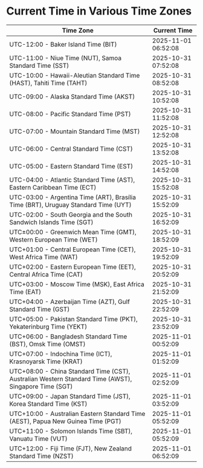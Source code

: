 # Current Time in Various Time Zones

| Time Zone | Current Time |
|-----------|--------------|
| UTC-12:00 - Baker Island Time (BIT) | 2025-11-01 06:52:08 |
| UTC-11:00 - Niue Time (NUT), Samoa Standard Time (SST) | 2025-10-31 07:52:08 |
| UTC-10:00 - Hawaii-Aleutian Standard Time (HAST), Tahiti Time (TAHT) | 2025-10-31 08:52:08 |
| UTC-09:00 - Alaska Standard Time (AKST) | 2025-10-31 10:52:08 |
| UTC-08:00 - Pacific Standard Time (PST) | 2025-10-31 11:52:08 |
| UTC-07:00 - Mountain Standard Time (MST) | 2025-10-31 12:52:08 |
| UTC-06:00 - Central Standard Time (CST) | 2025-10-31 13:52:08 |
| UTC-05:00 - Eastern Standard Time (EST) | 2025-10-31 14:52:08 |
| UTC-04:00 - Atlantic Standard Time (AST), Eastern Caribbean Time (ECT) | 2025-10-31 15:52:08 |
| UTC-03:00 - Argentina Time (ART), Brasília Time (BRT), Uruguay Standard Time (UYT) | 2025-10-31 15:52:09 |
| UTC-02:00 - South Georgia and the South Sandwich Islands Time (SGT) | 2025-10-31 16:52:09 |
| UTC±00:00 - Greenwich Mean Time (GMT), Western European Time (WET) | 2025-10-31 18:52:09 |
| UTC+01:00 - Central European Time (CET), West Africa Time (WAT) | 2025-10-31 19:52:09 |
| UTC+02:00 - Eastern European Time (EET), Central Africa Time (CAT) | 2025-10-31 20:52:09 |
| UTC+03:00 - Moscow Time (MSK), East Africa Time (EAT) | 2025-10-31 21:52:09 |
| UTC+04:00 - Azerbaijan Time (AZT), Gulf Standard Time (GST) | 2025-10-31 22:52:09 |
| UTC+05:00 - Pakistan Standard Time (PKT), Yekaterinburg Time (YEKT) | 2025-10-31 23:52:09 |
| UTC+06:00 - Bangladesh Standard Time (BST), Omsk Time (OMST) | 2025-11-01 00:52:09 |
| UTC+07:00 - Indochina Time (ICT), Krasnoyarsk Time (KRAT) | 2025-11-01 01:52:09 |
| UTC+08:00 - China Standard Time (CST), Australian Western Standard Time (AWST), Singapore Time (SGT) | 2025-11-01 02:52:09 |
| UTC+09:00 - Japan Standard Time (JST), Korea Standard Time (KST) | 2025-11-01 03:52:09 |
| UTC+10:00 - Australian Eastern Standard Time (AEST), Papua New Guinea Time (PGT) | 2025-11-01 05:52:09 |
| UTC+11:00 - Solomon Islands Time (SBT), Vanuatu Time (VUT) | 2025-11-01 05:52:09 |
| UTC+12:00 - Fiji Time (FJT), New Zealand Standard Time (NZST) | 2025-11-01 06:52:09 |
